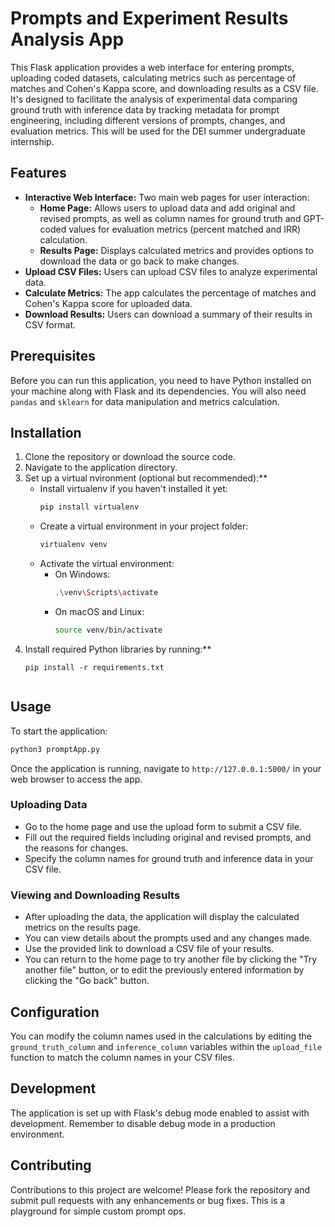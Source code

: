 # Prompts and Experiment Results Analysis App

This Flask application provides a web interface for entering prompts, uploading coded datasets, calculating metrics such as percentage of matches and Cohen's Kappa score, and downloading results as a CSV file. It's designed to facilitate the analysis of experimental data comparing ground truth with inference data by tracking metadata for prompt engineering, including different versions of prompts, changes, and evaluation metrics. This will be used for the DEI summer undergraduate internship.

## Features

- **Interactive Web Interface:** Two main web pages for user interaction:
  - **Home Page:** Allows users to upload data and add original and revised prompts, as well as column names for ground truth and GPT-coded values for evaluation metrics (percent matched and IRR) calculation.
  - **Results Page:** Displays calculated metrics and provides options to download the data or go back to make changes.
- **Upload CSV Files:** Users can upload CSV files to analyze experimental data.
- **Calculate Metrics:** The app calculates the percentage of matches and Cohen's Kappa score for uploaded data.
- **Download Results:** Users can download a summary of their results in CSV format.

## Prerequisites

Before you can run this application, you need to have Python installed on your machine along with Flask and its dependencies. You will also need `pandas` and `sklearn` for data manipulation and metrics calculation.

## Installation

1. Clone the repository or download the source code.
2. Navigate to the application directory.
3. Set up a virtual nvironment (optional but recommended):**
   - Install virtualenv if you haven't installed it yet:
     ```bash
     pip install virtualenv
     ```
   - Create a virtual environment in your project folder:
     ```bash
     virtualenv venv
     ```
   - Activate the virtual environment:
     - On Windows:
       ```bash
       .\venv\Scripts\activate
       ```
     - On macOS and Linux:
       ```bash
       source venv/bin/activate
       ```
4. Install required Python libraries by running:**
   ```
   pip install -r requirements.txt


## Usage

To start the application:

```bash
python3 promptApp.py
```

Once the application is running, navigate to `http://127.0.0.1:5000/` in your web browser to access the app.

### Uploading Data

- Go to the home page and use the upload form to submit a CSV file.
- Fill out the required fields including original and revised prompts, and the reasons for changes.
- Specify the column names for ground truth and inference data in your CSV file.

### Viewing and Downloading Results

- After uploading the data, the application will display the calculated metrics on the results page.
- You can view details about the prompts used and any changes made.
- Use the provided link to download a CSV file of your results.
- You can return to the home page to try another file by clicking the "Try another file" button, or to edit the previously entered information by clicking the "Go back" button.

## Configuration

You can modify the column names used in the calculations by editing the `ground_truth_column` and `inference_column` variables within the `upload_file` function to match the column names in your CSV files.

## Development

The application is set up with Flask's debug mode enabled to assist with development. Remember to disable debug mode in a production environment.

## Contributing

Contributions to this project are welcome! Please fork the repository and submit pull requests with any enhancements or bug fixes.
This is a playground for simple custom prompt ops.
